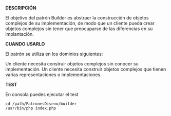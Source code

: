 **DESCRIPCIÓN**

El objetivo del patrón Builder es abstraer la construcción de objetos complejos de su implementación, de modo que un cliente pueda crear objetos complejos sin tener que preocuparse de las diferencias en su implantación.


**CUANDO USARLO**

El patrón se utiliza en los dominios siguientes:

Un cliente necesita construir objetos complejos sin conocer su implementación.
Un cliente necesita construir objetos complejos que tienen varias representaciones o implementaciones.


**TEST**

En consola puedes ejecutar el test
    
    cd /path/PatronesDiseno/builder
    /usr/bin/php index.php